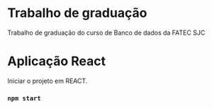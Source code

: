 
# Trabalho de graduação

Trabalho de graduação do curso de Banco de dados da FATEC SJC

# Aplicação React

Iniciar o projeto em REACT.

### `npm start`
